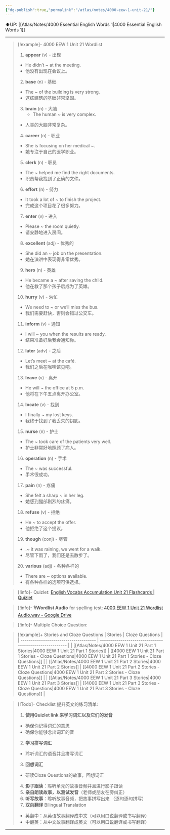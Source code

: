 ```yaml
---
{"dg-publish":true,"permalink":"/atlas/notes/4000-eew-1-unit-21/"}
---
```


⬆️UP: [[Atlas/Notes/4000 Essential English Words 1\|4000 Essential English Words 1]]

---



> [!example]- 4000 EEW 1 Unit 21 Wordlist
> 1. **appear** (v) - 出现
>	- He didn’t ~ at the meeting.  
>	- 他没有出现在会议上。
> 2. **base** (n) - 基础
> 	- The ~ of the building is very strong.  
> 	- 这栋建筑的基础非常坚固。
> 3. **brain** (n) - 大脑
>     - The human ~ is very complex.  
>	- 人类的大脑非常复杂。
> 4. **career** (n) - 职业
>	- She is focusing on her medical ~.  
>	- 她专注于自己的医学职业。
> 5. **clerk** (n) - 职员
>	- The ~ helped me find the right documents.  
>	- 职员帮我找到了正确的文件。
> 6. **effort** (n) - 努力
>	- It took a lot of ~ to finish the project.  
>	- 完成这个项目花了很多努力。
> 7. **enter** (v) - 进入
>	- Please ~ the room quietly.  
>	- 请安静地进入房间。
> 8. **excellent** (adj) - 优秀的
>	- She did an ~ job on the presentation.  
>	- 她在演讲中表现得非常优秀。
> 9. **hero** (n) - 英雄
>	- He became a ~ after saving the child.  
>	- 他在救了那个孩子后成为了英雄。
> 10. **hurry** (v) - 匆忙
>	- We need to ~ or we’ll miss the bus.  
>	- 我们需要赶快，否则会错过公交车。
> 11. **inform** (v) - 通知
>	- I will ~ you when the results are ready.  
>	- 结果准备好后我会通知你。
> 12. **later** (adv) - 之后
>	- Let’s meet ~ at the café.  
>	- 我们之后在咖啡馆见吧。
> 13. **leave** (v) - 离开
>	- He will ~ the office at 5 p.m.  
>	- 他将在下午五点离开办公室。
> 14. **locate** (v) - 找到
>	- I finally ~ my lost keys.  
>	- 我终于找到了我丢失的钥匙。
> 15. **nurse** (n) - 护士
> 	- The ~ took care of the patients very well.  
>	- 护士非常好地照顾了病人。
> 16. **operation** (n) - 手术
>	- The ~ was successful.  
>	- 手术很成功。
> 17. **pain** (n) - 疼痛
> 	- She felt a sharp ~ in her leg.  
>	- 她感到腿部剧烈的疼痛。
> 18. **refuse** (v) - 拒绝
>	- He ~ to accept the offer.  
>	- 他拒绝了这个提议。
> 19. **though** (conj) - 尽管
>	- .~ it was raining, we went for a walk.  
>	- 尽管下雨了，我们还是去散步了。
> 20. **various** (adj) - 各种各样的
>	- There are ~ options available.  
>	- 有各种各样的选项可供选择。

> [!info]- Quizlet: [English Vocabs Accumulation Unit 21 Flashcards | Quizlet](https://quizlet.com/my/948336745/english-vocabs-accumulation-unit-21-flash-cards/?i=1vbzw5&x=1qqt)

> [!info]-  🎙️**Wordlist Audio** for spelling test: [4000 EEW 1 Unit 21 Wordlist Audio.wav - Google Drive](https://drive.google.com/file/d/1yw9saVHWPVb1Y2wj9UTMC61lKTOTYfjf/view?usp=drive_link)

> [!info]- Multiple Choice Question:

> [!example]+ Stories and Cloze Questions
> | Stories                               | Cloze Questions                                         |
> | ------------------------------------- | ------------------------------------------------------- |
> | [[Atlas/Notes/4000 EEW 1 Unit 21 Part 1 Stories\|4000 EEW 1 Unit 21 Part 1 Stories]] | [[4000 EEW 1 Unit 21 Part 1 Stories - Cloze Questions\|4000 EEW 1 Unit 21 Part 1 Stories - Cloze Questions]] |
> | [[Atlas/Notes/4000 EEW 1 Unit 21 Part 2 Stories\|4000 EEW 1 Unit 21 Part 2 Stories]] | [[4000 EEW 1 Unit 21 Part 2 Stories - Cloze Questions\|4000 EEW 1 Unit 21 Part 2 Stories - Cloze Questions]] |
> | [[Atlas/Notes/4000 EEW 1 Unit 21 Part 3 Stories\|4000 EEW 1 Unit 21 Part 3 Stories]] | [[4000 EEW 1 Unit 21 Part 3 Stories - Cloze Questions\|4000 EEW 1 Unit 21 Part 3 Stories - Cloze Questions]] |

> [!Todo]- Checklist 提升英文的练习清单:
> 1. **使用Quizlet link 来学习词汇以及它们的发音** 
>	- 确保你记得词汇的意思 
>	- 确保你能够念出词汇的音 
> 2. **学习拼写词汇** 
>	- 聆听词汇的语音并且拼写词汇 
> 3. **回想词汇**
>	- 研读Cloze Questions的故事，回想词汇 
> 4. **影子跟读**：聆听单元的故事音频并且进行影子跟读 
> 5. **亲自朗读故事，以测试发音**（老师或朋友在旁纠正）
> 6. **听写故事**：聆听故事音频，把故事拼写出来 （逐句逐句拼写）
> 7. **双向翻译** Bilingual Translation 
>	- 英翻中：从英语故事翻译成中文（可以用口说翻译或书写翻译）
>	- 中翻英：从中文故事翻译成英文（可以用口说翻译或书写翻译）

---

